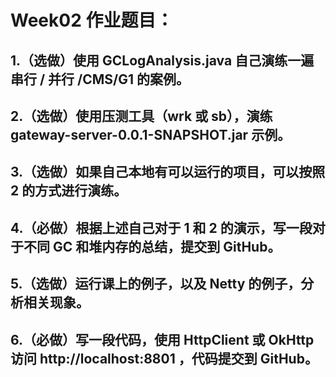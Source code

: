 # Week02 作业题目：

## 1.（选做）使用 GCLogAnalysis.java 自己演练一遍串行 / 并行 /CMS/G1 的案例。

## 2.（选做）使用压测工具（wrk 或 sb），演练 gateway-server-0.0.1-SNAPSHOT.jar 示例。

## 3.（选做）如果自己本地有可以运行的项目，可以按照 2 的方式进行演练。

## 4.（必做）根据上述自己对于 1 和 2 的演示，写一段对于不同 GC 和堆内存的总结，提交到 GitHub。

## 5.（选做）运行课上的例子，以及 Netty 的例子，分析相关现象。
## 6.（必做）写一段代码，使用 HttpClient 或 OkHttp 访问  http://localhost:8801 ，代码提交到 GitHub。
